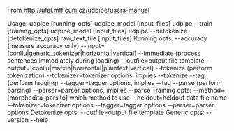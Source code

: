 From http://ufal.mff.cuni.cz/udpipe/users-manual

Usage: udpipe [running_opts] udpipe_model [input_files]
       udpipe --train [training_opts] udpipe_model [input_files]
       udpipe --detokenize [detokenize_opts] raw_text_file [input_files]
Running opts: --accuracy (measure accuracy only)
              --input=[conllu|generic_tokenizer|horizontal|vertical]
              --immediate (process sentences immediately during loading)
              --outfile=output file template
              --output=[conllu|matxin|horizontal|plaintext|vertical]
              --tokenize (perform tokenization)
              --tokenizer=tokenizer options, implies --tokenize
              --tag (perform tagging)
              --tagger=tagger options, implies --tag
              --parse (perform parsing)
              --parser=parser options, implies --parse
Training opts: --method=[morphodita_parsito] which method to use
               --heldout=heldout data file name
               --tokenizer=tokenizer options
               --tagger=tagger options
               --parser=parser options
Detokenize opts: --outfile=output file template
Generic opts: --version
              --help